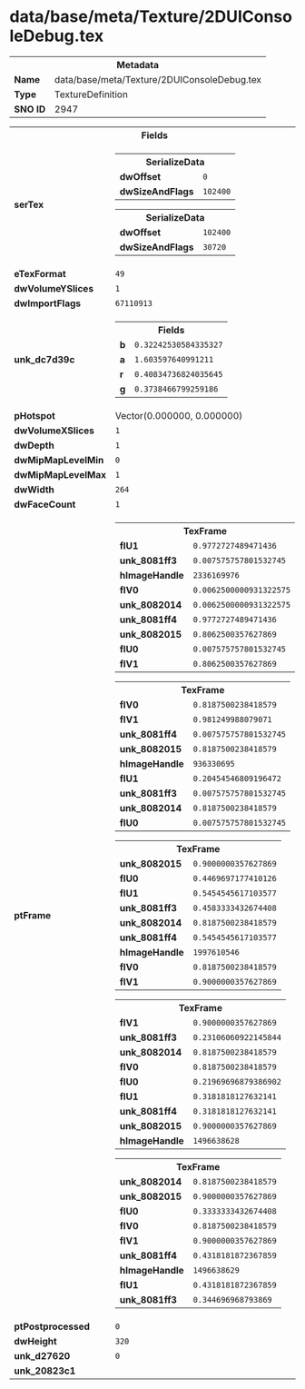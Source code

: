 <h1>data/base/meta/Texture/2DUIConsoleDebug.tex</h1><table><tr><th colspan="100%">Metadata</th></tr><tr><td><b>Name</b></td><td>data/base/meta/Texture/2DUIConsoleDebug.tex</td></tr><tr><td><b>Type</b></td><td>TextureDefinition</td></tr><tr><td><b>SNO ID</b></td><td>2947</td></tr></table>

<table><tr><th colspan="100%">Fields</th></tr><tr><td><b>serTex</b></td><td><table><tr><th colspan="100%">SerializeData</th></tr><tr><td><b>dwOffset</b></td><td><code>0</code></td></tr><tr><td><b>dwSizeAndFlags</b></td><td><code>102400</code></td></tr></table>


<table><tr><th colspan="100%">SerializeData</th></tr><tr><td><b>dwOffset</b></td><td><code>102400</code></td></tr><tr><td><b>dwSizeAndFlags</b></td><td><code>30720</code></td></tr></table>


</td></tr><tr><td><b>eTexFormat</b></td><td><code>49</code></td></tr><tr><td><b>dwVolumeYSlices</b></td><td><code>1</code></td></tr><tr><td><b>dwImportFlags</b></td><td><code>67110913</code></td></tr><tr><td><b>unk_dc7d39c</b></td><td><table><tr><th colspan="100%">Fields</th></tr><tr><td><b>b</b></td><td><code>0.32242530584335327</code></td></tr><tr><td><b>a</b></td><td><code>1.603597640991211</code></td></tr><tr><td><b>r</b></td><td><code>0.40834736824035645</code></td></tr><tr><td><b>g</b></td><td><code>0.3738466799259186</code></td></tr></table>

</td></tr><tr><td><b>pHotspot</b></td><td>Vector(0.000000, 0.000000)</td></tr><tr><td><b>dwVolumeXSlices</b></td><td><code>1</code></td></tr><tr><td><b>dwDepth</b></td><td><code>1</code></td></tr><tr><td><b>dwMipMapLevelMin</b></td><td><code>0</code></td></tr><tr><td><b>dwMipMapLevelMax</b></td><td><code>1</code></td></tr><tr><td><b>dwWidth</b></td><td><code>264</code></td></tr><tr><td><b>dwFaceCount</b></td><td><code>1</code></td></tr><tr><td><b>ptFrame</b></td><td><table><tr><th colspan="100%">TexFrame</th></tr><tr><td><b>flU1</b></td><td><code>0.9772727489471436</code></td></tr><tr><td><b>unk_8081ff3</b></td><td><code>0.007575757801532745</code></td></tr><tr><td><b>hImageHandle</b></td><td><code>2336169976</code></td></tr><tr><td><b>flV0</b></td><td><code>0.0062500000931322575</code></td></tr><tr><td><b>unk_8082014</b></td><td><code>0.0062500000931322575</code></td></tr><tr><td><b>unk_8081ff4</b></td><td><code>0.9772727489471436</code></td></tr><tr><td><b>unk_8082015</b></td><td><code>0.8062500357627869</code></td></tr><tr><td><b>flU0</b></td><td><code>0.007575757801532745</code></td></tr><tr><td><b>flV1</b></td><td><code>0.8062500357627869</code></td></tr></table>


<table><tr><th colspan="100%">TexFrame</th></tr><tr><td><b>flV0</b></td><td><code>0.8187500238418579</code></td></tr><tr><td><b>flV1</b></td><td><code>0.981249988079071</code></td></tr><tr><td><b>unk_8081ff4</b></td><td><code>0.007575757801532745</code></td></tr><tr><td><b>unk_8082015</b></td><td><code>0.8187500238418579</code></td></tr><tr><td><b>hImageHandle</b></td><td><code>936330695</code></td></tr><tr><td><b>flU1</b></td><td><code>0.20454546809196472</code></td></tr><tr><td><b>unk_8081ff3</b></td><td><code>0.007575757801532745</code></td></tr><tr><td><b>unk_8082014</b></td><td><code>0.8187500238418579</code></td></tr><tr><td><b>flU0</b></td><td><code>0.007575757801532745</code></td></tr></table>


<table><tr><th colspan="100%">TexFrame</th></tr><tr><td><b>unk_8082015</b></td><td><code>0.9000000357627869</code></td></tr><tr><td><b>flU0</b></td><td><code>0.4469697177410126</code></td></tr><tr><td><b>flU1</b></td><td><code>0.5454545617103577</code></td></tr><tr><td><b>unk_8081ff3</b></td><td><code>0.4583333432674408</code></td></tr><tr><td><b>unk_8082014</b></td><td><code>0.8187500238418579</code></td></tr><tr><td><b>unk_8081ff4</b></td><td><code>0.5454545617103577</code></td></tr><tr><td><b>hImageHandle</b></td><td><code>1997610546</code></td></tr><tr><td><b>flV0</b></td><td><code>0.8187500238418579</code></td></tr><tr><td><b>flV1</b></td><td><code>0.9000000357627869</code></td></tr></table>


<table><tr><th colspan="100%">TexFrame</th></tr><tr><td><b>flV1</b></td><td><code>0.9000000357627869</code></td></tr><tr><td><b>unk_8081ff3</b></td><td><code>0.23106060922145844</code></td></tr><tr><td><b>unk_8082014</b></td><td><code>0.8187500238418579</code></td></tr><tr><td><b>flV0</b></td><td><code>0.8187500238418579</code></td></tr><tr><td><b>flU0</b></td><td><code>0.21969696879386902</code></td></tr><tr><td><b>flU1</b></td><td><code>0.3181818127632141</code></td></tr><tr><td><b>unk_8081ff4</b></td><td><code>0.3181818127632141</code></td></tr><tr><td><b>unk_8082015</b></td><td><code>0.9000000357627869</code></td></tr><tr><td><b>hImageHandle</b></td><td><code>1496638628</code></td></tr></table>


<table><tr><th colspan="100%">TexFrame</th></tr><tr><td><b>unk_8082014</b></td><td><code>0.8187500238418579</code></td></tr><tr><td><b>unk_8082015</b></td><td><code>0.9000000357627869</code></td></tr><tr><td><b>flU0</b></td><td><code>0.3333333432674408</code></td></tr><tr><td><b>flV0</b></td><td><code>0.8187500238418579</code></td></tr><tr><td><b>flV1</b></td><td><code>0.9000000357627869</code></td></tr><tr><td><b>unk_8081ff4</b></td><td><code>0.4318181872367859</code></td></tr><tr><td><b>hImageHandle</b></td><td><code>1496638629</code></td></tr><tr><td><b>flU1</b></td><td><code>0.4318181872367859</code></td></tr><tr><td><b>unk_8081ff3</b></td><td><code>0.344696968793869</code></td></tr></table>


</td></tr><tr><td><b>ptPostprocessed</b></td><td><code>0</code></td></tr><tr><td><b>dwHeight</b></td><td><code>320</code></td></tr><tr><td><b>unk_d27620</b></td><td><code>0</code></td></tr><tr><td><b>unk_20823c1</b></td><td></td></tr></table>

